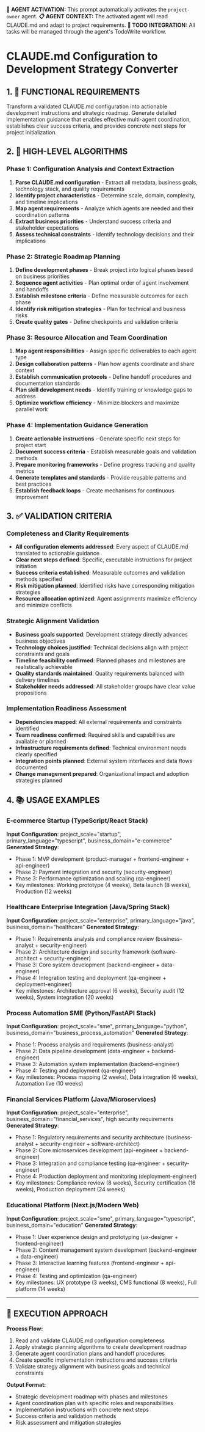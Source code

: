 **🤖 AGENT ACTIVATION:** This prompt automatically activates the `project-owner` agent.
**📋 AGENT CONTEXT:** The activated agent will read CLAUDE.md and adapt to project requirements.
**🔄 TODO INTEGRATION:** All tasks will be managed through the agent's TodoWrite workflow.

# CLAUDE.md Configuration to Development Strategy Converter

## 1. 🎯 FUNCTIONAL REQUIREMENTS

Transform a validated CLAUDE.md configuration into actionable development instructions and strategic roadmap. Generate detailed implementation guidance that enables effective multi-agent coordination, establishes clear success criteria, and provides concrete next steps for project initialization.

## 2. 🔄 HIGH-LEVEL ALGORITHMS

### Phase 1: Configuration Analysis and Context Extraction
1. **Parse CLAUDE.md configuration** - Extract all metadata, business goals, technology stack, and quality requirements
2. **Identify project characteristics** - Determine scale, domain, complexity, and timeline implications
3. **Map agent requirements** - Analyze which agents are needed and their coordination patterns
4. **Extract business priorities** - Understand success criteria and stakeholder expectations
5. **Assess technical constraints** - Identify technology decisions and their implications

### Phase 2: Strategic Roadmap Planning
1. **Define development phases** - Break project into logical phases based on business priorities
2. **Sequence agent activities** - Plan optimal order of agent involvement and handoffs
3. **Establish milestone criteria** - Define measurable outcomes for each phase
4. **Identify risk mitigation strategies** - Plan for technical and business risks
5. **Create quality gates** - Define checkpoints and validation criteria

### Phase 3: Resource Allocation and Team Coordination
1. **Map agent responsibilities** - Assign specific deliverables to each agent type
2. **Design collaboration patterns** - Plan how agents coordinate and share context
3. **Establish communication protocols** - Define handoff procedures and documentation standards
4. **Plan skill development needs** - Identify training or knowledge gaps to address
5. **Optimize workflow efficiency** - Minimize blockers and maximize parallel work

### Phase 4: Implementation Guidance Generation
1. **Create actionable instructions** - Generate specific next steps for project start
2. **Document success criteria** - Establish measurable goals and validation methods
3. **Prepare monitoring frameworks** - Define progress tracking and quality metrics
4. **Generate templates and standards** - Provide reusable patterns and best practices
5. **Establish feedback loops** - Create mechanisms for continuous improvement

## 3. ✅ VALIDATION CRITERIA

### Completeness and Clarity Requirements
- **All configuration elements addressed**: Every aspect of CLAUDE.md translated to actionable guidance
- **Clear next steps defined**: Specific, executable instructions for project initiation
- **Success criteria established**: Measurable outcomes and validation methods specified
- **Risk mitigation planned**: Identified risks have corresponding mitigation strategies
- **Resource allocation optimized**: Agent assignments maximize efficiency and minimize conflicts

### Strategic Alignment Validation
- **Business goals supported**: Development strategy directly advances business objectives
- **Technology choices justified**: Technical decisions align with project constraints and goals
- **Timeline feasibility confirmed**: Planned phases and milestones are realistically achievable
- **Quality standards maintained**: Quality requirements balanced with delivery timelines
- **Stakeholder needs addressed**: All stakeholder groups have clear value propositions

### Implementation Readiness Assessment
- **Dependencies mapped**: All external requirements and constraints identified
- **Team readiness confirmed**: Required skills and capabilities are available or planned
- **Infrastructure requirements defined**: Technical environment needs clearly specified
- **Integration points planned**: External system interfaces and data flows documented
- **Change management prepared**: Organizational impact and adoption strategies planned

## 4. 📚 USAGE EXAMPLES

### E-commerce Startup (TypeScript/React Stack)
**Input Configuration**: project_scale="startup", primary_language="typescript", business_domain="e-commerce"
**Generated Strategy**:
- Phase 1: MVP development (product-manager + frontend-engineer + api-engineer)
- Phase 2: Payment integration and security (security-engineer)
- Phase 3: Performance optimization and scaling (qa-engineer)
- Key milestones: Working prototype (4 weeks), Beta launch (8 weeks), Production (12 weeks)

### Healthcare Enterprise Integration (Java/Spring Stack)
**Input Configuration**: project_scale="enterprise", primary_language="java", business_domain="healthcare"
**Generated Strategy**:
- Phase 1: Requirements analysis and compliance review (business-analyst + security-engineer)
- Phase 2: Architecture design and security framework (software-architect + security-engineer)
- Phase 3: Core system development (backend-engineer + data-engineer)
- Phase 4: Integration testing and deployment (qa-engineer + deployment-engineer)
- Key milestones: Architecture approval (6 weeks), Security audit (12 weeks), System integration (20 weeks)

### Process Automation SME (Python/FastAPI Stack)
**Input Configuration**: project_scale="sme", primary_language="python", business_domain="business_process_automation"
**Generated Strategy**:
- Phase 1: Process analysis and requirements (business-analyst)
- Phase 2: Data pipeline development (data-engineer + backend-engineer)
- Phase 3: Automation system implementation (backend-engineer)
- Phase 4: Testing and deployment (qa-engineer)
- Key milestones: Process mapping (2 weeks), Data integration (6 weeks), Automation live (10 weeks)

### Financial Services Platform (Java/Microservices)
**Input Configuration**: project_scale="enterprise", business_domain="financial_services", high security requirements
**Generated Strategy**:
- Phase 1: Regulatory requirements and security architecture (business-analyst + security-engineer + software-architect)
- Phase 2: Core microservices development (api-engineer + backend-engineer)
- Phase 3: Integration and compliance testing (qa-engineer + security-engineer)
- Phase 4: Production deployment and monitoring (deployment-engineer)
- Key milestones: Compliance review (8 weeks), Security certification (16 weeks), Production deployment (24 weeks)

### Educational Platform (Next.js/Modern Web)
**Input Configuration**: project_scale="sme", primary_language="typescript", business_domain="education"
**Generated Strategy**:
- Phase 1: User experience design and prototyping (ux-designer + frontend-engineer)
- Phase 2: Content management system development (backend-engineer + data-engineer)
- Phase 3: Interactive learning features (frontend-engineer + api-engineer)
- Phase 4: Testing and optimization (qa-engineer)
- Key milestones: UX prototype (3 weeks), CMS functional (8 weeks), Full platform (14 weeks)

---

## 🎯 EXECUTION APPROACH

**Process Flow:**
1. Read and validate CLAUDE.md configuration completeness
2. Apply strategic planning algorithms to create development roadmap
3. Generate agent coordination plans and handoff procedures
4. Create specific implementation instructions and success criteria
5. Validate strategy alignment with business goals and technical constraints

**Output Format:**
- Strategic development roadmap with phases and milestones
- Agent coordination plan with specific roles and responsibilities
- Implementation instructions with concrete next steps
- Success criteria and validation methods
- Risk assessment and mitigation strategies